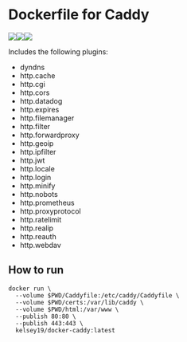 # Dockerfile for Caddy
[![](https://images.microbadger.com/badges/image/kelsey19/docker-caddy.svg)](https://microbadger.com/images/kelsey19/docker-caddy)[![](https://images.microbadger.com/badges/version/kelsey19/docker-caddy.svg)](https://microbadger.com/images/kelsey19/docker-caddy)[![](https://images.microbadger.com/badges/commit/kelsey19/docker-caddy.svg)](https://microbadger.com/images/kelsey19/docker-caddy)

Includes the following plugins:

* dyndns
* http.cache
* http.cgi
* http.cors
* http.datadog
* http.expires
* http.filemanager
* http.filter
* http.forwardproxy
* http.geoip
* http.ipfilter
* http.jwt
* http.locale
* http.login
* http.minify
* http.nobots
* http.prometheus
* http.proxyprotocol
* http.ratelimit
* http.realip
* http.reauth
* http.webdav


## How to run

```
docker run \
  --volume $PWD/Caddyfile:/etc/caddy/Caddyfile \
  --volume $PWD/certs:/var/lib/caddy \
  --volume $PWD/html:/var/www \
  --publish 80:80 \
  --publish 443:443 \
  kelsey19/docker-caddy:latest
```
